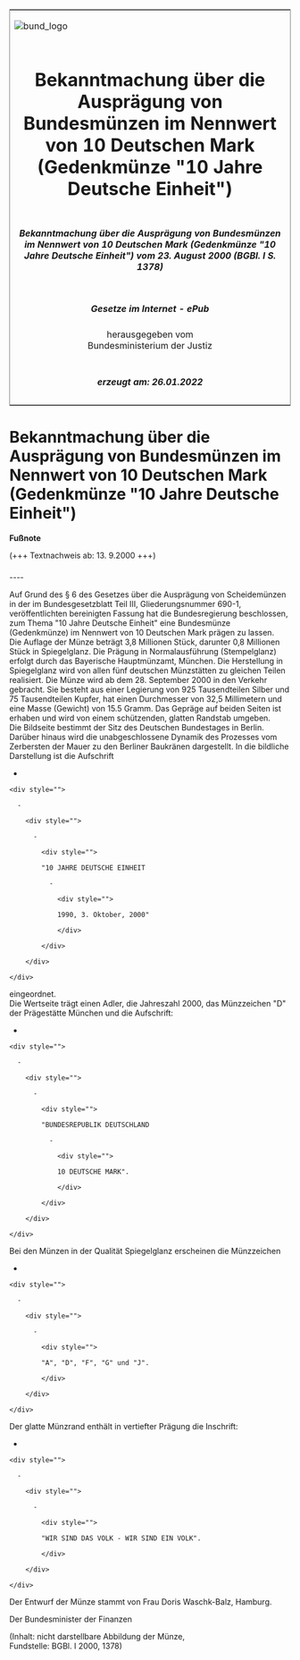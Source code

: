 <span id="DECKBLATT.html"></span>

<table border="0" frame="border" width="100%">

<tr valign="top">

<td align="left">

![bund\_logo](BfJ_2021_Web_de_de.gif)

</td>

<td align="right">

 

</td>

</tr>

<tr align="center" valign="middle">

<td colspan="2">

# Bekanntmachung über die Ausprägung von Bundesmünzen im Nennwert von 10 Deutschen Mark (Gedenkmünze "10 Jahre Deutsche Einheit")

</td>

</tr>

<tr align="center" valign="middle">

<td colspan="2">

##### Bekanntmachung über die Ausprägung von Bundesmünzen im Nennwert von 10 Deutschen Mark (Gedenkmünze "10 Jahre Deutsche Einheit") vom 23. August 2000 (BGBl. I S. 1378)

</td>

</tr>

<tr align="center" valign="middle">

<td colspan="2">

  
  

##### Gesetze im Internet - ePub  
  
herausgegeben vom  
Bundesministerium der Justiz

</td>

</tr>

<tr align="center" valign="bottom">

<td colspan="2">

  
  

##### erzeugt am: 26.01.2022

</td>

</tr>

</table>

<span id="BJNR137800000.html"></span>

# Bekanntmachung über die Ausprägung von Bundesmünzen im Nennwert von 10 Deutschen Mark (Gedenkmünze "10 Jahre Deutsche Einheit")

<div>

  
**Fußnote**

<div class="jnhtml">

<div>

<div class="jurAbsatz">

(+++ Textnachweis ab: 13. 9.2000 +++)

</div>

</div>

</div>

</div>

<span id="BJNR137800000BJNE000100310.html"></span>

###   
\----

<div>

<div class="jnhtml">

<div>

<div class="jurAbsatz">

Auf Grund des § 6 des Gesetzes über die Ausprägung von Scheidemünzen in
der im Bundesgesetzblatt Teil III, Gliederungsnummer 690-1,
veröffentlichten bereinigten Fassung hat die Bundesregierung
beschlossen, zum Thema "10 Jahre Deutsche Einheit" eine Bundesmünze
(Gedenkmünze) im Nennwert von 10 Deutschen Mark prägen zu lassen.  
Die Auflage der Münze beträgt 3,8 Millionen Stück, darunter 0,8
Millionen Stück in Spiegelglanz. Die Prägung in Normalausführung
(Stempelglanz) erfolgt durch das Bayerische Hauptmünzamt, München. Die
Herstellung in Spiegelglanz wird von allen fünf deutschen Münzstätten zu
gleichen Teilen realisiert. Die Münze wird ab dem 28. September 2000 in
den Verkehr gebracht. Sie besteht aus einer Legierung von 925
Tausendteilen Silber und 75 Tausendteilen Kupfer, hat einen Durchmesser
von 32,5 Millimetern und eine Masse (Gewicht) von 15.5 Gramm. Das
Gepräge auf beiden Seiten ist erhaben und wird von einem schützenden,
glatten Randstab umgeben.  
Die Bildseite bestimmt der Sitz des Deutschen Bundestages in Berlin.
Darüber hinaus wird die unabgeschlossene Dynamik des Prozesses vom
Zerbersten der Mauer zu den Berliner Baukränen dargestellt. In die
bildliche Darstellung ist die Aufschrift

  - 
    
    <div style="">
    
      - 
        
        <div style="">
        
          - 
            
            <div style="">
            
            "10 JAHRE DEUTSCHE EINHEIT
            
              - 
                
                <div style="">
                
                1990, 3. Oktober, 2000"
                
                </div>
            
            </div>
        
        </div>
    
    </div>

eingeordnet.  
Die Wertseite trägt einen Adler, die Jahreszahl 2000, das Münzzeichen
"D" der Prägestätte München und die Aufschrift:

  - 
    
    <div style="">
    
      - 
        
        <div style="">
        
          - 
            
            <div style="">
            
            "BUNDESREPUBLIK DEUTSCHLAND
            
              - 
                
                <div style="">
                
                10 DEUTSCHE MARK".
                
                </div>
            
            </div>
        
        </div>
    
    </div>

Bei den Münzen in der Qualität Spiegelglanz erscheinen die Münzzeichen

  - 
    
    <div style="">
    
      - 
        
        <div style="">
        
          - 
            
            <div style="">
            
            "A", "D", "F", "G" und "J".
            
            </div>
        
        </div>
    
    </div>

Der glatte Münzrand enthält in vertiefter Prägung die Inschrift:

  - 
    
    <div style="">
    
      - 
        
        <div style="">
        
          - 
            
            <div style="">
            
            "WIR SIND DAS VOLK - WIR SIND EIN VOLK".
            
            </div>
        
        </div>
    
    </div>

Der Entwurf der Münze stammt von Frau Doris Waschk-Balz, Hamburg.

</div>

<div class="jurAbsatz">

Der Bundesminister der Finanzen

</div>

<div class="jurAbsatz">

<div class="kommentar_Fundstelle">

(Inhalt: nicht darstellbare Abbildung der Münze,  
Fundstelle: BGBl. I 2000, 1378)

</div>

</div>

</div>

</div>

</div>
